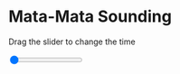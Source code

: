 <h1>Mata-Mata Sounding</h1>
<p>Drag the slider to change the time</p>

<div class="slidecontainer">
<input oninput='setImage(this)' class="slider" type="range" min="0" max="1" value="0" step="1" />
<img id='img'/>
</div>

<script>
var img = document.getElementById('img');
var img_array = ['/assets/images/skwt/skd_mat_wrfout_d01_2020-05-01_12:00:00.png',];
function setImage(obj)
{
        var value = obj.value;
        img.src = img_array[value];

}
</script>
